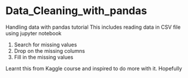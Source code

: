 # Data_Cleaning_with_pandas
Handling data with pandas tutorial
This includes reading data in CSV file using jupyter notebook
1. Search for missing values
2. Drop on the missing columns
3. Fill in the missing values

Learnt this from Kaggle course and inspired to do more with it. Hopefully

